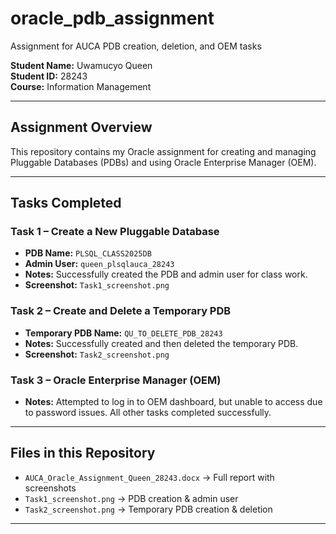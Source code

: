 # oracle_pdb_assignment
Assignment for AUCA PDB creation, deletion, and OEM tasks

**Student Name:** Uwamucyo Queen  
**Student ID:** 28243  
**Course:** Information Management  

---

## Assignment Overview
This repository contains my Oracle assignment for creating and managing Pluggable Databases (PDBs) and using Oracle Enterprise Manager (OEM).  

---

## Tasks Completed

### Task 1 – Create a New Pluggable Database
- **PDB Name:** `PLSQL_CLASS2025DB`  
- **Admin User:** `queen_plsqlauca_28243`  
- **Notes:** Successfully created the PDB and admin user for class work.  
- **Screenshot:** `Task1_screenshot.png`

### Task 2 – Create and Delete a Temporary PDB
- **Temporary PDB Name:** `QU_TO_DELETE_PDB_28243`  
- **Notes:** Successfully created and then deleted the temporary PDB.  
- **Screenshot:** `Task2_screenshot.png`

### Task 3 – Oracle Enterprise Manager (OEM)
- **Notes:** Attempted to log in to OEM dashboard, but unable to access due to password issues. All other tasks completed successfully.  

---

## Files in this Repository
- `AUCA_Oracle_Assignment_Queen_28243.docx` → Full report with screenshots  
- `Task1_screenshot.png` → PDB creation & admin user  
- `Task2_screenshot.png` → Temporary PDB creation & deletion  

---

